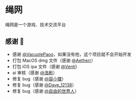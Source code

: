 # 绳网

绳网是一个游戏、技术交流平台

## 感谢 🙏

- 感谢 [@VacuolePaoo](https://github.com/VacuolePaoo)，如果没有他，这个项目就不会开始开发
- 打包 MacOS dmg 文件（感谢 [@Aetherr](https://github.com/AetherLude)）
- 打包 iOS ipa 文件（感谢 [@Venti](https://github.com/Yizakl)）
- ai 审核（感谢 [@浩彬](https://github.com/HKLHaoBin)）
- 修复 bug（感谢 [@容小狸](https://github.com/rong-xiaoli)）
- 修复 bug（感谢 [@Dave_12138](https://github.com/Dave-12138)）
- 修复 bug（感谢 [@自由的世界人](https://github.com/Pleasurecruise)）
